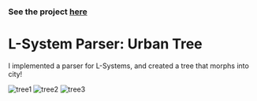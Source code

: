 
### See the project [here](https://sknop8.github.io/Project3-LSystems/)

# L-System Parser: Urban Tree

I implemented a parser for L-Systems, and created a tree that morphs into city!

![tree1](https://github.com/sknop8/Project3-LSystems/blob/master/imgs/tree1.png)
![tree2](https://github.com/sknop8/Project3-LSystems/blob/master/imgs/tree2.png)
![tree3](https://github.com/sknop8/Project3-LSystems/blob/master/imgs/tree3.png)

